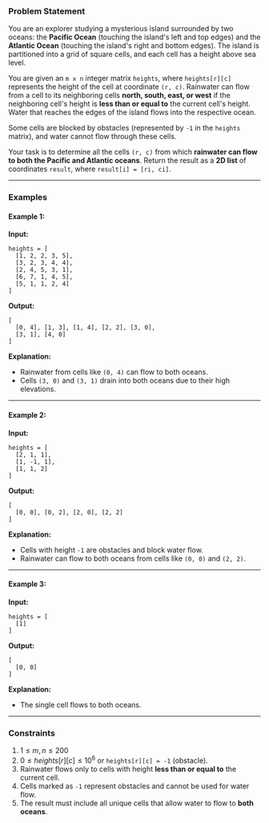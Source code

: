 ### **Problem Statement**

You are an explorer studying a mysterious island surrounded by two oceans: the **Pacific Ocean** (touching the island's left and top edges) and the **Atlantic Ocean** (touching the island's right and bottom edges). The island is partitioned into a grid of square cells, and each cell has a height above sea level.

You are given an `m x n` integer matrix `heights`, where `heights[r][c]` represents the height of the cell at coordinate `(r, c)`. Rainwater can flow from a cell to its neighboring cells **north, south, east, or west** if the neighboring cell's height is **less than or equal to** the current cell's height. Water that reaches the edges of the island flows into the respective ocean.

Some cells are blocked by obstacles (represented by `-1` in the `heights` matrix), and water cannot flow through these cells.

Your task is to determine all the cells `(r, c)` from which **rainwater can flow to both the Pacific and Atlantic oceans**. Return the result as a **2D list** of coordinates `result`, where `result[i] = [ri, ci]`.

---

### **Examples**

#### Example 1:

**Input:**

```plaintext
heights = [
  [1, 2, 2, 3, 5],
  [3, 2, 3, 4, 4],
  [2, 4, 5, 3, 1],
  [6, 7, 1, 4, 5],
  [5, 1, 1, 2, 4]
]
```

**Output:**

```plaintext
[
  [0, 4], [1, 3], [1, 4], [2, 2], [3, 0],
  [3, 1], [4, 0]
]
```

**Explanation:**

- Rainwater from cells like `(0, 4)` can flow to both oceans.
- Cells `(3, 0)` and `(3, 1)` drain into both oceans due to their high elevations.

---

#### Example 2:

**Input:**

```plaintext
heights = [
  [2, 1, 1],
  [1, -1, 1],
  [1, 1, 2]
]
```

**Output:**

```plaintext
[
  [0, 0], [0, 2], [2, 0], [2, 2]
]
```

**Explanation:**

- Cells with height `-1` are obstacles and block water flow.
- Rainwater can flow to both oceans from cells like `(0, 0)` and `(2, 2)`.

---

#### Example 3:

**Input:**

```plaintext
heights = [
  [1]
]
```

**Output:**

```plaintext
[
  [0, 0]
]
```

**Explanation:**

- The single cell flows to both oceans.

---

### **Constraints**

1. $1 \leq m, n \leq 200$
2. $0 \leq heights[r][c] \leq 10^6$ or `heights[r][c] = -1` (obstacle).
3. Rainwater flows only to cells with height **less than or equal to** the current cell.
4. Cells marked as `-1` represent obstacles and cannot be used for water flow.
5. The result must include all unique cells that allow water to flow to **both oceans**.
